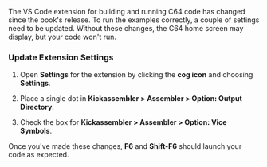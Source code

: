 The VS Code extension for building and running C64 code has changed since the book's release. To run the examples correctly, a couple of settings need to be updated. Without these changes, the C64 home screen may display, but your code won't run.

### Update Extension Settings

1. Open **Settings** for the extension by clicking the **cog icon** and choosing **Settings**.

2. Place a single dot in **Kickassembler > Assembler > Option: Output Directory**.

3. Check the box for **Kickassembler > Assembler > Option: Vice Symbols**.

Once you've made these changes, **F6** and **Shift-F6** should launch your code as expected.
